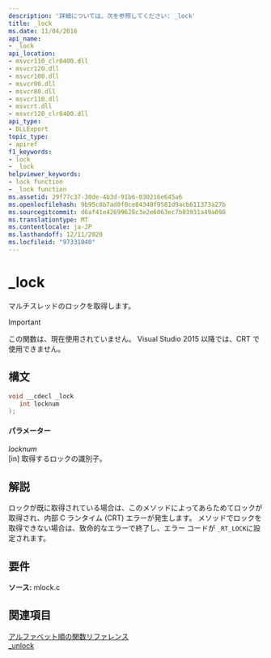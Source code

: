 ```yaml
---
description: '詳細については、次を参照してください: _lock'
title: _lock
ms.date: 11/04/2016
api_name:
- _lock
api_location:
- msvcr110_clr0400.dll
- msvcr120.dll
- msvcr100.dll
- msvcr90.dll
- msvcr80.dll
- msvcr110.dll
- msvcrt.dll
- msvcr120_clr0400.dll
api_type:
- DLLExport
topic_type:
- apiref
f1_keywords:
- lock
- _lock
helpviewer_keywords:
- lock function
- _lock function
ms.assetid: 29f77c37-30de-4b3d-91b6-030216e645a6
ms.openlocfilehash: 9b95c8b7ad0f0ce84348f9581d9acb611373a27b
ms.sourcegitcommit: d6af41e42699628c3e2e6063ec7b03931a49a098
ms.translationtype: MT
ms.contentlocale: ja-JP
ms.lasthandoff: 12/11/2020
ms.locfileid: "97331040"
---
```

# <a name="_lock"></a>_lock

マルチスレッドのロックを取得します。

> [!IMPORTANT]
> この関数は、現在使用されていません。 Visual Studio 2015 以降では、CRT で使用できません。

## <a name="syntax"></a>構文

```cpp
void __cdecl _lock
   int locknum
);
```

#### <a name="parameters"></a>パラメーター

*locknum*<br/>
[in] 取得するロックの識別子。

## <a name="remarks"></a>解説

ロックが既に取得されている場合は、このメソッドによってあらためてロックが取得され、内部 C ランタイム (CRT) エラーが発生します。 メソッドでロックを取得できない場合は、致命的なエラーで終了し、エラー コードが `_RT_LOCK`に設定されます。

## <a name="requirements"></a>要件

**ソース:** mlock.c

## <a name="see-also"></a>関連項目

[アルファベット順の関数リファレンス](../c-runtime-library/reference/crt-alphabetical-function-reference.md)<br/>
[_unlock](../c-runtime-library/unlock.md)
